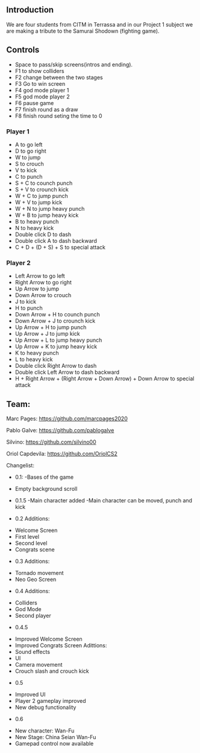 ﻿## Introduction



We are four students from CITM in Terrassa and in our Project 1 subject we are making a tribute to the Samurai Shodown (fighting game).

## Controls

* Space to pass/skip screens(intros and ending).
* F1 to show colliders
* F2 change between the two stages
* F3 Go to win screen
* F4 god mode player 1
* F5 god mode player 2
* F6 pause game
* F7 finish round as a draw
* F8 finish round seting the time to 0

### Player 1

* A to go left
* D to go right
* W to jump
* S to crouch
* V to kick
* C to punch
* S + C to counch punch
* S + V to crounch kick
* W + C to jump punch
* W + V to jump kick
* W + N to jump heavy punch
* W + B to jump heavy kick
* B to  heavy punch
* N to heavy kick
* Double click D to dash
* Double click A to dash backward
* C + D + (D + S) + S to special attack


### Player 2

* Left Arrow to go left
* Right Arrow to go right
* Up Arrow to jump
* Down Arrow to crouch
* J to kick
* H to punch
* Down Arrow + H to counch punch
* Down Arrow + J to crounch kick
* Up Arrow + H to jump punch
* Up Arrow + J to jump kick
* Up Arrow + L to jump heavy punch
* Up Arrow + K to jump heavy kick
* K to  heavy punch
* L to heavy kick
* Double click Right Arrow to dash
* Double click Left Arrow to dash backward
* H + Right Arrow + (Right Arrow + Down Arrow) + Down Arrow to special attack

## Team:

Marc Pages: https://github.com/marcpages2020

Pablo Galve: https://github.com/pablogalve

Silvino: https://github.com/silvino00

Oriol Capdevila: https://github.com/OriolCS2

Changelist:
* 0.1:
 -Bases of the game
- Empty background scroll

* 0.1.5
-Main character added
-Main character can be moved, punch and kick

* 0.2
Additions:
- Welcome Screen 
- First level 
- Second level 
- Congrats scene 

* 0.3
Additions:
- Tornado movement
- Neo Geo Screen

* 0.4
Additions:
- Colliders
- God Mode
- Second player

* 0.4.5
- Improved Welcome Screen
- Improved Congrats Screen
Adittions:
 - Sound effects
 - UI 
 - Camera movement
 - Crouch slash and crouch kick
* 0.5
- Improved UI
- Player 2 gameplay improved
- New debug functionality

* 0.6
- New character: Wan-Fu
- New Stage: China Seian Wan-Fu
- Gamepad control now available 
